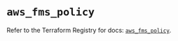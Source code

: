 # `aws_fms_policy`

Refer to the Terraform Registry for docs: [`aws_fms_policy`](https://registry.terraform.io/providers/hashicorp/aws/6.7.0/docs/resources/fms_policy).
